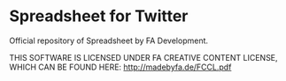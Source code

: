 # Spreadsheet for Twitter

Official repository of Spreadsheet by FA Development.

THIS SOFTWARE IS LICENSED UNDER FA CREATIVE CONTENT LICENSE, WHICH CAN BE FOUND HERE:
http://madebyfa.de/FCCL.pdf
